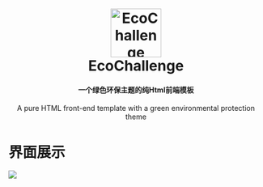 <h1 align="center">
  <a href="https://apklab.surendrajat.xyz">
    <img src="https://github.com/danel-phang/EcoChallenge/blob/main/data/logo.png" alt="EcoChallenge" height="96px" width="100px">
  </a>
  <br>
  EcoChallenge
</h1>


<h4 align="center">
一个绿色环保主题的纯Html前端模板
</h4>

<p align="center">
A pure HTML front-end template with a green environmental protection theme
</p>




<div align="center">
</div>


# 界面展示
![](https://github.com/danel-phang/EcoChallenge/blob/main/data/demo.gif)
